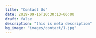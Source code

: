 ```yaml
---
title: "Contact Us"
date: 2019-09-16T10:30:13+06:00
draft: false
description: "this is meta description"
bg_image: "images/contact/1.jpg"
---
```


